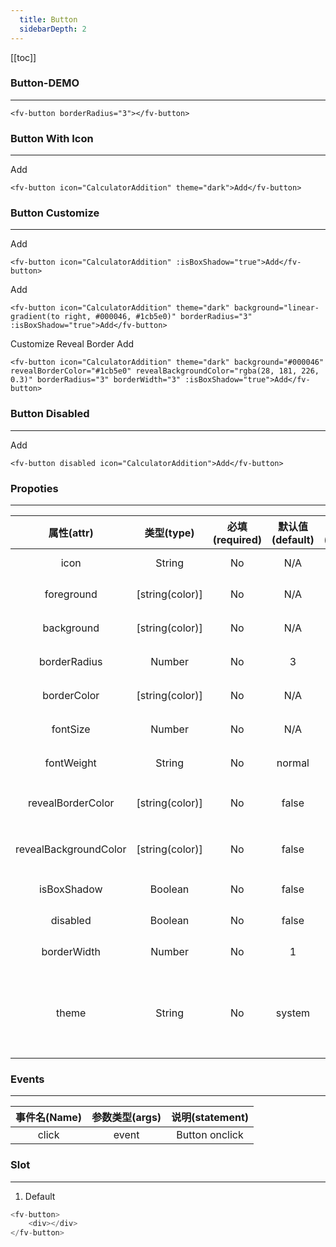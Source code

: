 ```yaml
---
  title: Button
  sidebarDepth: 2
---
```

  
[[toc]]

### Button-DEMO
---


<ClientOnly>
<fv-button borderRadius="3"></fv-button>
</ClientOnly>

```vue
<fv-button borderRadius="3"></fv-button>
```

### Button With Icon
---
<ClientOnly>
<fv-button icon="CalculatorAddition" theme="dark">Add</fv-button>
</ClientOnly>

```vue
<fv-button icon="CalculatorAddition" theme="dark">Add</fv-button>
```

### Button Customize
---
<ClientOnly>
<fv-button icon="CalculatorAddition" :isBoxShadow="true">Add</fv-button>
</ClientOnly>

```vue
<fv-button icon="CalculatorAddition" :isBoxShadow="true">Add</fv-button>
``` 

<ClientOnly>
<fv-button icon="CalculatorAddition" theme="dark" background="linear-gradient(to right, #000046, #1cb5e0)" borderRadius="3" :isBoxShadow="true">Add</fv-button>
</ClientOnly>

```vue
<fv-button icon="CalculatorAddition" theme="dark" background="linear-gradient(to right, #000046, #1cb5e0)" borderRadius="3" :isBoxShadow="true">Add</fv-button>
```

Customize Reveal Border
<ClientOnly>
<fv-button icon="CalculatorAddition" theme="dark" background="#000046" revealBorderColor="#1cb5e0" revealBackgroundColor="rgba(28, 181, 226, 0.3)" borderRadius="3" borderWidth="3" :isBoxShadow="true">Add</fv-button>
</ClientOnly>

```vue
<fv-button icon="CalculatorAddition" theme="dark" background="#000046" revealBorderColor="#1cb5e0" revealBackgroundColor="rgba(28, 181, 226, 0.3)" borderRadius="3" borderWidth="3" :isBoxShadow="true">Add</fv-button>
```

### Button Disabled
---
<ClientOnly>
<fv-button disabled icon="CalculatorAddition">Add</fv-button>
</ClientOnly>

```vue
<fv-button disabled icon="CalculatorAddition">Add</fv-button>
```



### Propoties
---
|      属性(attr)       |             类型(type)             | 必填(required) | 默认值(default) |    说明(statement)     |
|:---------------------:|:----------------------------------:|:--------------:|:---------------:|:----------------------:|
|         icon          |              String              |       No       |       N/A       | Icon with Fabric-Icon  |
|      foreground       |          [string(color)]           |       No       |       N/A       |     Button 前景色      |
|      background       |          [string(color)]           |       No       |       N/A       |     Button 背景色      |
|     borderRadius      |              Number              |       No       |        3        |    Button 圆角大小     |
|      borderColor      |          [string(color)]           |       No       |       N/A       |    Button 边框颜色     |
|       fontSize        |              Number              |       No       |       N/A       |    Button 字体大小     |
|      fontWeight       |              String              |       No       |     normal      |   Button 字体粗细度    |
|   revealBorderColor   |          [string(color)]           |       No       |      false      | Button Reveal 边框颜色 |
| revealBackgroundColor |          [string(color)]           |       No       |      false      | Button Reveal 背景颜色 |
|      isBoxShadow      |             Boolean              |       No       |      false      |    开启`Button`阴影    |
|       disabled        |             Boolean              |       No       |      false      |    Disabled button     |
|      borderWidth      |              Number              |       No       |        1        |    Button 边框大小     |
|     theme     | String |       No       |     system      |       主题样式, 包含`light`, `dark`, `system`, `custom`几种样式              |

### Events
---
| 事件名(Name) | 参数类型(args) | 说明(statement) |
|:------------:|:--------------:|:---------------:|
|    click     |     event      | Button onclick  |

### Slot
---
1. Default

```javascript
<fv-button>
    <div></div>
</fv-button>
```